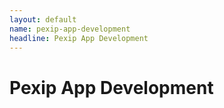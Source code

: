 ```yaml
---
layout: default
name: pexip-app-development
headline: Pexip App Development
---
```


# Pexip App Development



